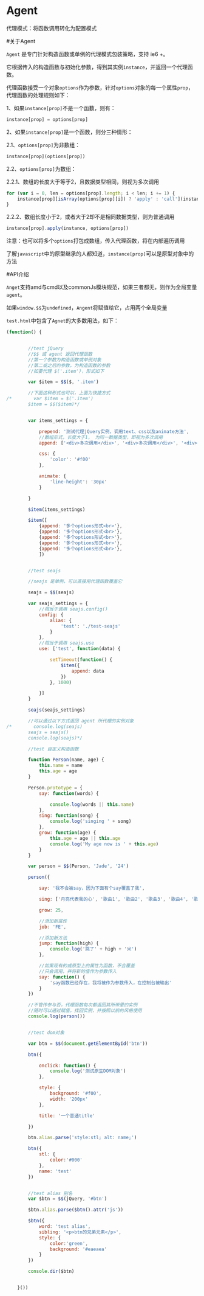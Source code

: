 Agent
=====

代理模式：将函数调用转化为配置模式

#关于Agent

`Agent` 是专门针对构造函数或单例的代理模式包装策略，支持 ie6 +。

它根据传入的构造函数与初始化参数，得到其实例`instance`，并返回一个代理函数。

代理函数接受一个对象`options`作为参数，针对`options`对象的每一个属性`prop`， 代理函数的处理规则如下：

1、如果`instance[prop]`不是一个函数，则有：

```javascript
instance[prop] = options[prop]
```

2、如果`instance[prop]`是一个函数，则分三种情形：

2.1、`options[prop]`为非数组：

```javascript
instance[prop](options[prop])
```
2.2、`options[prop]`为数组：

2.2.1、数组的长度大于等于2，且数据类型相同，则视为多次调用

```javascript
for (var i = 0, len = options[prop].length; i < len; i += 1) {
    instance[prop][isArray(options[prop][i]) ? 'apply' : 'call'](instance, options[prop][i])
}
````

2.2.2、数组长度小于2，或者大于2却不是相同数据类型，则为普通调用

```javascript
instance[prop].apply(instance, options[prop])
```

注意：也可以将多个`options`打包成数组，传入代理函数，将在内部遍历调用

了解`javascript`中的原型继承的人都知道，`instance[prop]`可以是原型对象中的方法


#API介绍

`Anget`支持amd与cmd以及commonJs模块规范，如果三者都无，则作为全局变量`agent`。

如果`window.$$`为`undefined`，`Angent`将赋值给它，占用两个全局变量

`test.html`中包含了`Agnet`的大多数用法，如下：

```javascript
(function() {


        //test jQuery
        //$$ 或 agent 返回代理函数
        //第一个参数为构造函数或单例对象
        //第二或之后的参数，为构造函数的参数
        //如要代理 $('.item')，形式如下

        var $item = $$($, '.item')

        //下面这种形式也可以，上面为快捷方式
/*        var $item = $('.item')
        $item = $$($item)*/


        var items_settings = {

            prepend: '测试代理jQuery实例，调用text、css以及animate方法',
            //数组形式，长度大于1， 为同一数据类型，即视为多次调用
            append: ['<div>多次调用</div>', '<div>多次调用</div>', '<div>多次调用</div>', '<div>多次调用</div>'],

            css: {
                'color': '#f00'
            },

            animate: {
                'line-height': '30px'
            }

        }

        $item(items_settings)

        $item([
            {append: '多个options形式<br>'},
            {append: '多个options形式<br>'},
            {append: '多个options形式<br>'},
            {append: '多个options形式<br>'},
            {append: '多个options形式<br>'},
            ])


        //test seajs

        //seajs 是单例，可以直接用代理函数覆盖它

        seajs = $$(seajs)

        var seajs_settings = {
            //相当于调用 seajs.config()
            config: {
                alias: {
                    'test': './test-seajs'
                }
            },
            //相当于调用 seajs.use
            use: ['test', function(data) {

                setTimeout(function() {
                    $item({
                        append: data
                    })
                }, 1000)

            }]
        }

        seajs(seajs_settings)

        //可以通过以下方式返回 agent 所代理的实例对象
/*        console.log(seajs)
        seajs = seajs()
        console.log(seajs)*/

        //test 自定义构造函数

        function Person(name, age) {
            this.name = name
            this.age = age
        }

        Person.prototype = {
            say: function(words) {

                console.log(words || this.name)
            },
            sing: function(song) {
                console.log('singing ' + song)
            },
            grow: function(age) {
                this.age = age || this.age
                console.log('My age now is ' + this.age)
            }
        }

        var person = $$(Person, 'Jade', '24')

        person({

            say: '我不会被say，因为下面有个say覆盖了我',

            sing: ['月亮代表我的心', '歌曲1', '歌曲2', '歌曲3', '歌曲4', '歌曲5'],

            grow: 25,

            //添加新属性
            job: 'FE',

            //添加新方法
            jump: function(high) {
                console.log('跳了' + high + '米')
            },

            //如果现有的或原型上的属性为函数，不会覆盖
            //只会调用，并将新的值作为参数传入
            say: function() {
                'say函数已经存在，我将被作为参数传入，在控制台被输出'
            }
        })

        //不管传参与否，代理函数每次都返回其所带里的实例
        //随时可以通过赋值，找回实例，并按照以前的风格使用
        console.log(person())


        //test dom对象

        var btn = $$(document.getElementById('btn'))

        btn({

            onclick: function() {
                console.log('测试原生DOM对象')
            },

            style: {
                background: '#f00',
                width: '200px'
            },

            title: '一个普通title'

        })

        btn.alias.parse('style:stl; alt: name;')

        btn({
            stl: {
                color:'#000'
            },
            name: 'test'
        })


        //test alias 别名
        var $btn = $$(jQuery, '#btn')

        $btn.alias.parse($btn().attr('js'))

        $btn({
            word: 'test alias',
            sibling: '<p>btn的兄弟元素</p>',
            style: {
                color:'green',
                background: '#eaeaea'
            }
        })

        console.dir($btn)


    }())
```
